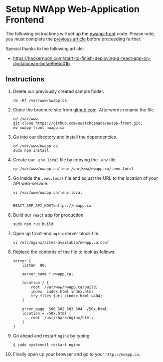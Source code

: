 # Setup NWApp Web-Application Frontend
The following instructions will set up the [nwapp-front](https://github.com/nwatchcanada/nwapp-front) code. Please note, you must complete the [previous article](/2-Virtual-Hosts.md) before proceeding further.

Special thanks to the following article:

* https://hackernoon.com/start-to-finish-deploying-a-react-app-on-digitalocean-bcfae9e6d01b

## Instructions

1. Delete our previously created sample folder.

    ```
    rm -Rf /var/www/nwapp.ca
    ```

2. Clone the brochure site from [github.com](https://github.com/mikaponics/mikaponics-brochure). Afterwords rename the file.

    ```
    cd /var/www
    git clone https://github.com/nwatchcanada/nwapp-front.git;
    mv nwapp-front nwapp.ca
    ```

3. Go into our directory and install the dependencies.

    ```
    cd /var/www/nwapp.ca
    sudo npm install
    ```

4. Create our ``.env.local`` file by copying the ``.env`` file.

    ```
    cp /var/www/nwapp.ca/.env /var/www/nwapp.ca/.env.local
    ```

5. Go inside the ``.env.local`` file and adjust the URL to the location of your API web-service.

    ```
    vi /var/www/nwapp.ca/.env.local


    REACT_APP_API_HOST=https://nwapp.ca
    ```

6. Build our ``react`` app for production.

    ```
    sudo npm run build
    ```

7. Open up front-end ``nginx`` server block file.

    ```
    vi /etc/nginx/sites-available/nwapp.ca.conf
    ```

8. Replace the contents of the file to look as follows:

    ```
    server {
        listen  80;

        server_name *.nwapp.ca;

        location / {
            root  /var/www/nwapp.ca/build;
            index  index.html index.htm;
            try_files $uri /index.html =404;
        }

        error_page  500 502 503 504  /50x.html;
        location = /50x.html {
            root  /usr/share/nginx/html;
        }
    }
    ```

9. Go ahead and restart ``nginx`` by typing:

    ```
    $ sudo systemctl restart nginx
    ```

10. Finally open up your browser and go to your ``http://nwapp.ca``.
